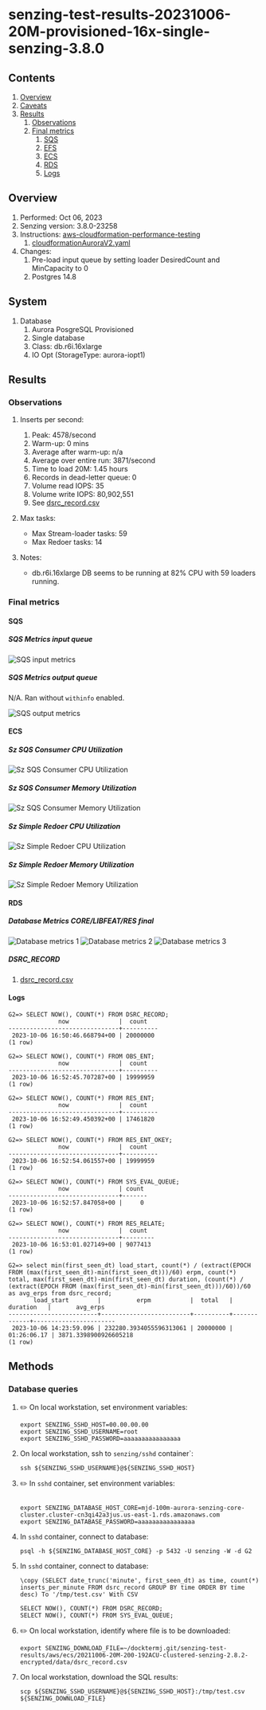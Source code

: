 # senzing-test-results-20231006-20M-provisioned-16x-single-senzing-3.8.0

## Contents

1. [Overview](#overview)
1. [Caveats](#caveats)
1. [Results](#results)
    1. [Observations](#observations)
    1. [Final metrics](#final-metrics)
        1. [SQS](#sqs)
        1. [EFS](#efs)
        1. [ECS](#ecs)
        1. [RDS](#rds)
        1. [Logs](#logs)

## Overview

1. Performed: Oct 06, 2023
2. Senzing version: 3.8.0-23258
3. Instructions:
   [aws-cloudformation-performance-testing](https://github.com/Senzing/aws-cloudformation-performance-testing)
    1. [cloudformationAuroraV2.yaml](https://github.com/Senzing/aws-cloudformation-performance-testing/blob/main/cloudformationAuroraV2.yaml)
4. Changes:
    1. Pre-load input queue by setting loader DesiredCount and MinCapacity to 0
    1. Postgres 14.8

## System

1. Database
    1. Aurora PosgreSQL Provisioned
    1. Single database
    1. Class: db.r6i.16xlarge
    1. IO Opt (StorageType: aurora-iopt1)

## Results

### Observations

1. Inserts per second:
    1. Peak: 4578/second
    1. Warm-up: 0 mins
    1. Average after warm-up: n/a
    1. Average over entire run: 3871/second
    1. Time to load 20M: 1.45 hours
    1. Records in dead-letter queue: 0
    1. Volume read IOPS:            35
    1. Volume write IOPS:   80,902,551
    1. See [dsrc_record.csv](data/dsrc_record.csv)

1. Max tasks:

    - Max Stream-loader tasks: 59
    - Max Redoer tasks: 14

1. Notes:
    - db.r6i.16xlarge DB seems to be running at 82% CPU with 59 loaders running.


### Final metrics

#### SQS

##### SQS Metrics input queue

![SQS input metrics](images/sqs-input-metrics.png "SQS input metrics")

##### SQS Metrics output queue

N/A.  Ran without `withinfo` enabled.

![SQS output metrics](images/sqs-output-metrics.png "SQS output metrics")

#### ECS

##### Sz SQS Consumer CPU Utilization

![Sz SQS Consumer CPU Utilization](images/stream-loader-CPU-Utilization.png "Sz SQS Consumer CPU Utilization")

##### Sz SQS Consumer Memory Utilization

![Sz SQS Consumer Memory Utilization](images/stream-loader-Memory-Utilization.png "Sz SQS Consumer Memory Utilization")

##### Sz Simple Redoer CPU Utilization

![Sz Simple Redoer CPU Utilization](images/redoer-CPU-Utilization.png "Sz Simple Redoer CPU Utilization")

##### Sz Simple Redoer Memory Utilization

![Sz Simple Redoer Memory Utilization](images/redoer-Memory-Utilization.png "Sz Simple Redoer Memory Utilization")

#### RDS

##### Database Metrics CORE/LIBFEAT/RES final

![Database metrics 1](images/database-metrics-core-1.png "Database metrics 1")
![Database metrics 2](images/database-metrics-core-2.png "Database metrics 2")
![Database metrics 3](images/database-metrics-core-3.png "Database metrics 3")


##### DSRC_RECORD

1. [dsrc_record.csv](data/dsrc_record.csv)

#### Logs

```
G2=> SELECT NOW(), COUNT(*) FROM DSRC_RECORD;
              now              |  count
-------------------------------+----------
 2023-10-06 16:50:46.668794+00 | 20000000
(1 row)

G2=> SELECT NOW(), COUNT(*) FROM OBS_ENT;
              now              |  count
-------------------------------+----------
 2023-10-06 16:52:45.707287+00 | 19999959
(1 row)

G2=> SELECT NOW(), COUNT(*) FROM RES_ENT;
              now              |  count
-------------------------------+----------
 2023-10-06 16:52:49.450392+00 | 17461820
(1 row)

G2=> SELECT NOW(), COUNT(*) FROM RES_ENT_OKEY;
              now              |  count
-------------------------------+----------
 2023-10-06 16:52:54.061557+00 | 19999959
(1 row)

G2=> SELECT NOW(), COUNT(*) FROM SYS_EVAL_QUEUE;
              now              | count
-------------------------------+-------
 2023-10-06 16:52:57.847058+00 |     0
(1 row)

G2=> SELECT NOW(), COUNT(*) FROM RES_RELATE;
              now              |  count
-------------------------------+---------
 2023-10-06 16:53:01.027149+00 | 9077413
(1 row)

G2=> select min(first_seen_dt) load_start, count(*) / (extract(EPOCH FROM (max(first_seen_dt)-min(first_seen_dt)))/60) erpm, count(*) total, max(first_seen_dt)-min(first_seen_dt) duration, (count(*) / (extract(EPOCH FROM (max(first_seen_dt)-min(first_seen_dt)))/60))/60 as avg_erps from dsrc_record;
       load_start        |          erpm           |  total   |  duration   |       avg_erps
-------------------------+-------------------------+----------+-------------+-----------------------
 2023-10-06 14:23:59.096 | 232280.3934055596313061 | 20000000 | 01:26:06.17 | 3871.3398900926605218
(1 row)

```

## Methods

### Database queries

1. :pencil2: On local workstation, set environment variables:

    ```console
    export SENZING_SSHD_HOST=00.00.00.00
    export SENZING_SSHD_USERNAME=root
    export SENZING_SSHD_PASSWORD=aaaaaaaaaaaaaaaa
    ```

1. On local workstation, ssh to `senzing/sshd` container`:

    ```console
    ssh ${SENZING_SSHD_USERNAME}@${SENZING_SSHD_HOST}
    ```

1. :pencil2: In `sshd` container, set environment variables:

    ```console

    export SENZING_DATABASE_HOST_CORE=mjd-100m-aurora-senzing-core-cluster.cluster-cn3qi42a3jus.us-east-1.rds.amazonaws.com
    export SENZING_DATABASE_PASSWORD=aaaaaaaaaaaaaaaa
    ```

1. In `sshd` container, connect to database:

    ```console
    psql -h ${SENZING_DATABASE_HOST_CORE} -p 5432 -U senzing -W -d G2
    ```

1. In `sshd` container, connect to database:

    ```console
    \copy (SELECT date_trunc('minute', first_seen_dt) as time, count(*) inserts_per_minute FROM dsrc_record GROUP BY time ORDER BY time desc) To '/tmp/test.csv' With CSV

    SELECT NOW(), COUNT(*) FROM DSRC_RECORD;
    SELECT NOW(), COUNT(*) FROM SYS_EVAL_QUEUE;
    ```

1. :pencil2: On local workstation, identify where file is to be downloaded:

    ```console
    export SENZING_DOWNLOAD_FILE=~/docktermj.git/senzing-test-results/aws/ecs/20211006-20M-200-192ACU-clustered-senzing-2.8.2-encrypted/data/dsrc_record.csv
    ```

1. On local workstation, download the SQL results:

    ```console
    scp ${SENZING_SSHD_USERNAME}@${SENZING_SSHD_HOST}:/tmp/test.csv ${SENZING_DOWNLOAD_FILE}
    ```
